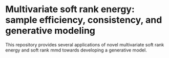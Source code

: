 # Multivariate soft rank energy: sample efficiency, consistency, and generative modeling
This repository provides several applications of novel multivariate soft rank energy and soft rank mmd towards developing a generative model. 
